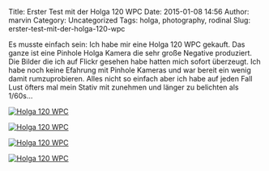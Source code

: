 Title: Erster Test mit der Holga 120 WPC
Date: 2015-01-08 14:56
Author: marvin
Category: Uncategorized
Tags: holga, photography, rodinal
Slug: erster-test-mit-der-holga-120-wpc

Es musste einfach sein: Ich habe mir eine Holga 120 WPC gekauft. Das
ganze ist eine Pinhole Holga Kamera die sehr große Negative produziert.
Die Bilder die ich auf Flickr gesehen habe hatten mich sofort überzeugt.
Ich habe noch keine Efahrung mit Pinhole Kameras und war bereit ein
wenig damit rumzuprobieren. Alles nicht so einfach aber ich habe auf
jeden Fall Lust öfters mal mein Stativ mit zunehmen und länger zu
belichten als 1/60s...

[![Holga 120
WPC](https://farm8.staticflickr.com/7562/15566333504_2576982280_b.jpg)](https://www.flickr.com/photos/marvinxsteadfast/15566333504 "Holga 120 WPC by marvinxsteadfast, on Flickr")

[![Holga 120
WPC](https://farm8.staticflickr.com/7510/16187946812_1bf1427796_b.jpg)](https://www.flickr.com/photos/marvinxsteadfast/16187946812 "Holga 120 WPC by marvinxsteadfast, on Flickr")

[![Holga 120
WPC](https://farm8.staticflickr.com/7581/16162891806_d452a3fa85_b.jpg)](https://www.flickr.com/photos/marvinxsteadfast/16162891806 "Holga 120 WPC by marvinxsteadfast, on Flickr")

[![Holga 120
WPC](https://farm8.staticflickr.com/7574/16187931592_5b665fc096_b.jpg)](https://www.flickr.com/photos/marvinxsteadfast/16187931592 "Holga 120 WPC by marvinxsteadfast, on Flickr")

